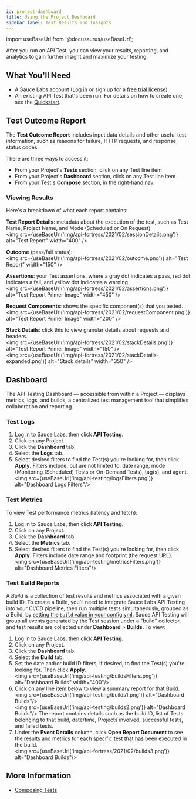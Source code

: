 ```yaml
---
id: project-dashboard
title: Using the Project Dashboard
sidebar_label: Test Results and Insights
---
```


import useBaseUrl from '@docusaurus/useBaseUrl';

After you run an API Test, you can view your results, reporting, and analytics to gain further insight and maximize your testing.

## What You'll Need

- A Sauce Labs account ([Log in](https://accounts.saucelabs.com/am/XUI/#login/) or sign up for a [free trial license](https://saucelabs.com/sign-up)).
- An existing API Test that's been run. For details on how to create one, see the [Quickstart](/api-testing/quickstart/).

## Test Outcome Report

The **Test Outcome Report** includes input data details and other useful test information, such as reasons for failure, HTTP requests, and response status codes.

There are three ways to access it:

- From your Project's **Tests** section, click on any Test line item
- From your Project's **Dashboard** section, click on any Test line item
- From your Test's **Compose** section, in the [right-hand nav](/api-testing/quickstart/#view-test-results).

### Viewing Results

Here's a breakdown of what each report contains:

**Test Report Details**: metadata about the execution of the test, such as Test Name, Project Name, and Mode (Scheduled or On Request)<br/><img src={useBaseUrl('img/api-fortress/2021/02/sessionDetails.png')} alt="Test Report" width="400" />

**Outcome** (pass/fail status):<br/><img src={useBaseUrl('img/api-fortress/2021/02/outcome.png')} alt="Test Report" width="150" />

**Assertions**: your Test assertions, where a gray dot indicates a pass, red dot indicates a fail, and yellow dot indicates a warning<br/><img src={useBaseUrl('img/api-fortress/2021/02/assertions.png')} alt="Test Report Primer Image" width="450" />

**Request Components**: shows the specific component(s) that you tested.<br/><img src={useBaseUrl('img/api-fortress/2021/02/requestComponent.png')} alt="Test Report Primer Image" width="200" />

**Stack Details**: click this to view granular details about requests and headers.<br/><img src={useBaseUrl('img/api-fortress/2021/02/stackDetails.png')} alt="Test Report Primer Image" width="150" /><br/><img src={useBaseUrl('img/api-fortress/2021/02/stackDetails-expanded.png')} alt="Stack details" width="350" />

## Dashboard

The API Testing Dashboard &#8212; accessible from within a Project &#8212; displays metrics, logs, and builds, a centralized test management tool that simplifies collaboration and reporting.

### Test Logs

1. Log in to Sauce Labs, then click **API Testing**.
2. Click on any Project.
3. Click the **Dashboard** tab.
4. Select the **Logs** tab.
5. Select desired filters to find the Test(s) you're looking for, then click **Apply**. Filters include, but are not limited to: date range, mode (Monitoring (Scheduled) Tests or On-Demand Tests), tag(s), and agent.<br/><img src={useBaseUrl('img/api-testing/logsFilters.png')} alt="Dashboard Logs Filters"/>

### Test Metrics

To view Test performance metrics (latency and fetch):

1. Log in to Sauce Labs, then click **API Testing**.
2. Click on any Project.
3. Click the **Dashboard** tab.
4. Select the **Metrics** tab.
5. Select desired filters to find the Test(s) you're looking for, then click **Apply**. Filters include date range and footprint (the request URL).<br/><img src={useBaseUrl('img/api-testing/metricsFilters.png')} alt="Dashboard Metrics Filters"/>

### Test Build Reports

A _Build_ is a collection of test results and metrics associated with a given build ID. To create a Build, you'll need to integrate Sauce Labs API Testing into your CI/CD pipeline, then run multiple tests simultaneously, grouped as a Build, by [setting the `build` value in your config.yml](/api-testing/integrations/yaml/#metadata). Sauce API Testing will group all events generated by the Test session under a "build" collector, and test results are collected under **Dashboard** > **Builds**. To view:

1. Log in to Sauce Labs, then click **API Testing**.
2. Click on any Project.
3. Click the **Dashboard** tab.
4. Select the **Build** tab.
5. Set the date and/or build ID filters, if desired, to find the Test(s) you're looking for. Then click **Apply**.<br/><img src={useBaseUrl('img/api-testing/buildsFilters.png')} alt="Dashboard Builds" width="400"/>
6. Click on any line item below to view a summary report for that Build.<img src={useBaseUrl('img/api-testing/builds1.png')} alt="Dashboard Builds"/><br/><img src={useBaseUrl('img/api-testing/builds2.png')} alt="Dashboard Builds"/>
   The report contains details such as the build ID, list of Tests belonging to that build, date/time, Projects involved, successful tests, and failed tests.
7. Under the **Event Details** column, click **Open Report Document** to see the results and metrics for each specific test that has been executed in the build.<br/><img src={useBaseUrl('img/api-fortress/2021/02/builds3.png')} alt="Dashboard Builds"/>

## More Information

- [Composing Tests](/api-testing/composer/)
